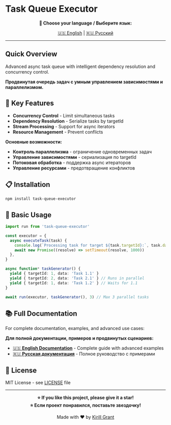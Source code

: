 # Task Queue Executor

<!-- Language Selection -->
<div align="center">
  
**📖 Choose your language / Выберите язык:**

[🇺🇸 English](./README.en.md) | [🇷🇺 Русский](./README.ru.md)

---

</div>

## Quick Overview

Advanced async task queue with intelligent dependency resolution and concurrency control.

**Продвинутая очередь задач с умным управлением зависимостями и параллелизмом.**

## 🚀 Key Features

- **Concurrency Control** - Limit simultaneous tasks
- **Dependency Resolution** - Serialize tasks by targetId
- **Stream Processing** - Support for async iterators
- **Resource Management** - Prevent conflicts

**Основные возможности:**

- **Контроль параллелизма** - ограничение одновременных задач
- **Управление зависимостями** - сериализация по targetId
- **Потоковая обработка** - поддержка async итераторов
- **Управление ресурсами** - предотвращение конфликтов

## 📋 Installation

```bash
npm install task-queue-executor
```

## 🔧 Basic Usage

```typescript
import run from 'task-queue-executor'

const executor = {
  async executeTask(task) {
    console.log(`Processing task for target ${task.targetId}:`, task.data)
    await new Promise((resolve) => setTimeout(resolve, 1000))
  },
}

async function* taskGenerator() {
  yield { targetId: 1, data: 'Task 1.1' }
  yield { targetId: 2, data: 'Task 2.1' } // Runs in parallel
  yield { targetId: 1, data: 'Task 1.2' } // Waits for 1.1
}

await run(executor, taskGenerator(), 3) // Max 3 parallel tasks
```

## 📚 Full Documentation

For complete documentation, examples, and advanced use cases:

**Для полной документации, примеров и продвинутых сценариев:**

- [🇺🇸 **English Documentation**](./README.en.md) - Complete guide with advanced examples
- [🇷🇺 **Русская документация**](./README.ru.md) - Полное руководство с примерами

## 📄 License

MIT License - see [LICENSE](./LICENSE) file

---

<div align="center">

**⭐ If you like this project, please give it a star!**  
**⭐ Если проект понравился, поставьте звездочку!**

Made with ❤️ by [Kirill Grant](https://github.com/kirill-grant)

</div>
